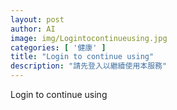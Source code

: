 ```yaml
---
layout: post
author: AI
image: img/Logintocontinueusing.jpg
categories: [ '健康' ]
title: "Login to continue using"
description: "請先登入以繼續使用本服務"
---
```

Login to continue using
